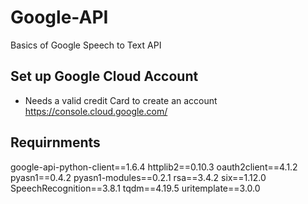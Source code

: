 # Google-API
Basics of Google Speech to Text API

## Set up Google Cloud Account
- Needs a valid credit Card to create an account
https://console.cloud.google.com/

## Requirnments
google-api-python-client==1.6.4
httplib2==0.10.3
oauth2client==4.1.2
pyasn1==0.4.2
pyasn1-modules==0.2.1
rsa==3.4.2
six==1.12.0
SpeechRecognition==3.8.1
tqdm==4.19.5
uritemplate==3.0.0

